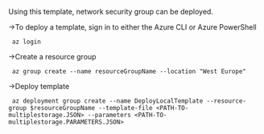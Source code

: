 Using this template, network security group can be deployed.

->To deploy a template, sign in to either the Azure CLI or Azure PowerShell

     az login
     
->Create a resource group

     az group create --name resourceGroupName --location "West Europe"
     
->Deploy template

     az deployment group create --name DeployLocalTemplate --resource-group $resourceGroupName --template-file <PATH-TO-multiplestorage.JSON> --parameters <PATH-TO-multiplestorage.PARAMETERS.JSON> 
